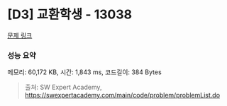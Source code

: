 # [D3] 교환학생 - 13038 

[문제 링크](https://swexpertacademy.com/main/code/problem/problemDetail.do?contestProbId=AXxNn6GaPW4DFASZ) 

### 성능 요약

메모리: 60,172 KB, 시간: 1,843 ms, 코드길이: 384 Bytes



> 출처: SW Expert Academy, https://swexpertacademy.com/main/code/problem/problemList.do